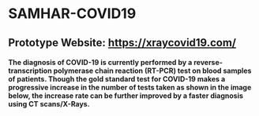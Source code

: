 # SAMHAR-COVID19
## Prototype Website: https://xraycovid19.com/
#### The diagnosis of COVID-19 is currently performed by a reverse-transcription polymerase chain reaction (RT-PCR) test on blood samples of patients. Though the gold standard test for COVID-19 makes a progressive increase in the number of tests taken as shown in the image below, the increase rate can be further improved by a faster diagnosis using CT scans/X-Rays.
